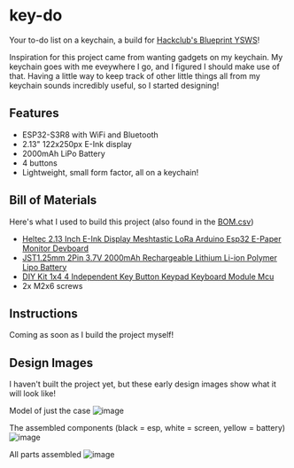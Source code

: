 # key-do
Your to-do list on a keychain, a build for [Hackclub's Blueprint YSWS](https://blueprint.hackclub.com/)!

Inspiration for this project came from wanting gadgets on my keychain. My keychain goes with me eveywhere I go, and I figured I should make use of that. Having a little way to keep track of other little things all from my keychain sounds incredibly useful, so I started designing!

## Features
- ESP32-S3R8 with WiFi and Bluetooth
- 2.13" 122x250px E-Ink display
- 2000mAh LiPo Battery
- 4 buttons
- Lightweight, small form factor, all on a keychain!

## Bill of Materials
Here's what I used to build this project (also found in the [BOM.csv](BOM.csv))
- [Heltec 2.13 Inch E-Ink Display Meshtastic LoRa Arduino Esp32 E-Paper Monitor Devboard](https://www.aliexpress.us/item/3256807023441750.html)
- [JST1.25mm 2Pin 3.7V 2000mAh Rechargeable Lithium Li-ion Polymer Lipo Battery](https://www.aliexpress.us/item/3256809292266438.html)
- [DIY Kit 1x4 4 Independent Key Button Keypad Keyboard Module Mcu](https://www.aliexpress.us/item/3256808963530649.html)
- 2x M2x6 screws

## Instructions
Coming as soon as I build the project myself!

## Design Images
I haven't built the project yet, but these early design images show what it will look like!

Model of just the case
![image](https://github.com/user-attachments/assets/27e13e6a-1ab9-4e2c-afb8-7303f2aa7120)

The assembled components (black = esp, white = screen, yellow = battery)
![image](https://github.com/user-attachments/assets/1c9dc895-8111-4894-816d-ff56c52e498b)

All parts assembled
![image](https://github.com/user-attachments/assets/91a0ae45-15db-4327-8404-c68f1cf45a64)

